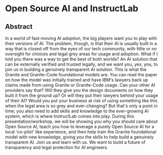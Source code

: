 # Open Source AI and InstructLab

## Abstract
In a world of fast-moving AI adoption, the big players want you to play with their versions of AI. The problem, though, is that their AI is usually built in a way that is closed off from the eyes of our tech community, with little or no oversight for choices and legal grey areas for usage and adoption.  What if I told you there was a way to get the best of both worlds? An AI solution that can be externally verified and trusted legally, and we want you, yes, you, to join us in building a genuinely transparent AI solution.  This is what the Granite and Granite-Code foundational models are. You can read the paper on how the model was initially trained and have IBM's lawyers back up claims made from using Granite or Granite-Code usage. Can your other AI providers say that? Will they give you the design documents on how they built it from the ground up? Or will they put their lawyers behind your usage of their AI? Would you put your business at risk of using something like this when the legal area is so grey and ever-changing?  But that's only a point in time; you also need to add skills and knowledge to the ever-growing AI system, which is where InstructLab comes into play. During this presentation/workshop, we will be showing you why you should care about Open Source AI, teach you how to leverage a purely Open Source AI for a local 'co-pilot' like experience, and then help train the Granite foundational model with new knowledge, giving you the skills to help build a genuinely transparent AI.  Join us and learn with us. We want to build a future of transparency and legal protection for AI engineers.

